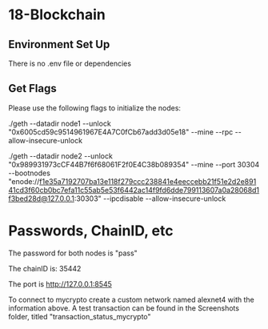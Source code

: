 # 18-Blockchain

## Environment Set Up

There is no .env file or dependencies

## Get Flags

Please use the following flags to initialize the nodes:

./geth --datadir node1 --unlock "0x6005cd59c9514961967E4A7C0fCb67add3d05e18" --mine --rpc --allow-insecure-unlock

./geth --datadir node2 --unlock "0x989931973cCF44B7f6f68061F2f0E4C38b089354" --mine --port 30304 --bootnodes "enode://f1e35a7192707ba13e118f279ccc238841e4eeccebb21f51e2d2e89141cd3f60cb0bc7efa11c55ab5e53f6442ac14f9fd6dde799113607a0a28068d1f3bed28d@127.0.0.1:30303" --ipcdisable --allow-insecure-unlock

# Passwords, ChainID, etc

The password for both nodes is "pass"

The chainID is: 35442

The port is http://127.0.0.1:8545

To connect to mycrypto create a custom network named alexnet4 with the information above. A test transaction can be found in the Screenshots folder, titled "transaction_status_mycrypto"